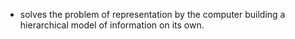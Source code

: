 - solves the problem of representation by the computer building a hierarchical model of information on its own.